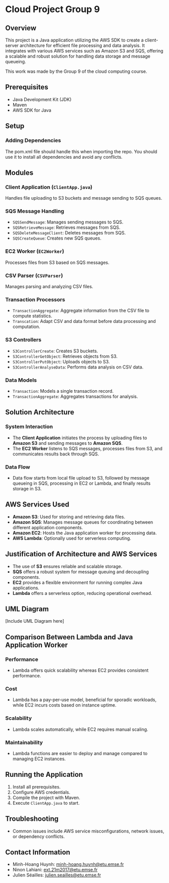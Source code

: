 # Cloud Project Group 9


## Overview


This project is a Java application utilizing the AWS SDK to create a client-server architecture for efficient file processing and data analysis. It integrates with various AWS services such as Amazon S3 and SQS, offering a scalable and robust solution for handling data storage and message queueing.

This work was made by the Group 9 of the cloud computing course.


## Prerequisites


- Java Development Kit (JDK)
- Maven
- AWS SDK for Java


## Setup


### Adding Dependencies


The pom.xml file should handle this when importing the repo. You should use it to install all dependencies and avoid any conflicts.


## Modules


### Client Application (`ClientApp.java`)
Handles file uploading to S3 buckets and message sending to SQS queues.


### SQS Message Handling
- `SQSSendMessage`: Manages sending messages to SQS.
- `SQSRetrieveMessage`: Retrieves messages from SQS.
- `SQSDeleteMessageClient`: Deletes messages from SQS.
- `SQSCreateQueue`: Creates new SQS queues.


### EC2 Worker (`EC2Worker`)
Processes files from S3 based on SQS messages.


### CSV Parser (`CSVParser`)
Manages parsing and analyzing CSV files.

### Transaction Processors
- `TransactionAggregate`: Aggregate information from the CSV file to compute statistics.
- `Transcation`: Adapt CSV and data format before data processing and computation.

### S3 Controllers
- `S3ControllerCreate`: Creates S3 buckets.
- `S3ControllerGetObject`: Retrieves objects from S3.
- `S3ControllerPutObject`: Uploads objects to S3.
- `S3ControllerAnalyseData`: Performs data analysis on CSV data.


### Data Models
- `Transaction`: Models a single transaction record.
- `TransactionAggregate`: Aggregates transactions for analysis.


## Solution Architecture


### System Interaction
- The **Client Application** initiates the process by uploading files to **Amazon S3** and sending messages to **Amazon SQS**.
- The **EC2 Worker** listens to SQS messages, processes files from S3, and communicates results back through SQS.


### Data Flow
- Data flow starts from local file upload to S3, followed by message queueing in SQS, processing in EC2 or Lambda, and finally results storage in S3.


## AWS Services Used


- **Amazon S3**: Used for storing and retrieving data files.
- **Amazon SQS**: Manages message queues for coordinating between different application components.
- **Amazon EC2**: Hosts the Java application worker for processing data.
- **AWS Lambda**: Optionally used for serverless computing.


## Justification of Architecture and AWS Services


- The use of **S3** ensures reliable and scalable storage.
- **SQS** offers a robust system for message queuing and decoupling components.
- **EC2** provides a flexible environment for running complex Java applications.
- **Lambda** offers a serverless option, reducing operational overhead.


## UML Diagram
[Include UML Diagram here]


## Comparison Between Lambda and Java Application Worker


### Performance
- Lambda offers quick scalability whereas EC2 provides consistent performance.


### Cost
- Lambda has a pay-per-use model, beneficial for sporadic workloads, while EC2 incurs costs based on instance uptime.


### Scalability
- Lambda scales automatically, while EC2 requires manual scaling.


### Maintainability
- Lambda functions are easier to deploy and manage compared to managing EC2 instances.


## Running the Application


1. Install all prerequisites.
2. Configure AWS credentials.
3. Compile the project with Maven.
4. Execute `ClientApp.java` to start.


## Troubleshooting


- Common issues include AWS service misconfigurations, network issues, or dependency conflicts.


## Contact Information


- Minh-Hoang Huynh: minh-hoang.huynh@etu.emse.fr
- Ninon Lahiani: ext.21m2017@etu.emse.fr
- Julien Séailles: julien.seailles@etu.emse.fr
